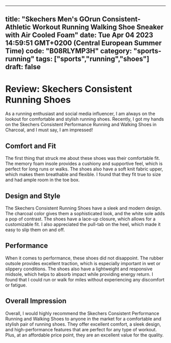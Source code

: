 
---
title: "Skechers Men's GOrun Consistent-Athletic Workout Running Walking Shoe Sneaker with Air Cooled Foam" 
date: Tue Apr 04 2023 14:59:51 GMT+0200 (Central European Summer Time)
code: "B08RLYMP3H"
category: "sports-running"
tags: ["sports","running","shoes"] 
draft: false
---
    
# **Review: Skechers Consistent Running Shoes**

As a running enthusiast and social media influencer, I am always on the lookout for comfortable and stylish running shoes. Recently, I got my hands on the Skechers Consistent Performance Running and Walking Shoes in Charcoal, and I must say, I am impressed!

## **Comfort and Fit**

The first thing that struck me about these shoes was their comfortable fit. The memory foam insole provides a cushiony and supportive feel, which is perfect for long runs or walks. The shoes also have a soft knit fabric upper, which makes them breathable and flexible. I found that they fit true to size and had ample room in the toe box.

## **Design and Style**

The Skechers Consistent Running Shoes have a sleek and modern design. The charcoal color gives them a sophisticated look, and the white sole adds a pop of contrast. The shoes have a lace-up closure, which allows for a customizable fit. I also appreciated the pull-tab on the heel, which made it easy to slip them on and off.

## **Performance**

When it comes to performance, these shoes did not disappoint. The rubber outsole provides excellent traction, which is especially important in wet or slippery conditions. The shoes also have a lightweight and responsive midsole, which helps to absorb impact while providing energy return. I found that I could run or walk for miles without experiencing any discomfort or fatigue.

## **Overall Impression**

Overall, I would highly recommend the Skechers Consistent Performance Running and Walking Shoes to anyone in the market for a comfortable and stylish pair of running shoes. They offer excellent comfort, a sleek design, and high-performance features that are perfect for any type of workout. Plus, at an affordable price point, they are an excellent value for the quality.